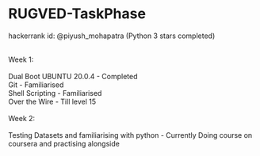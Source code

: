 # RUGVED-TaskPhase
hackerrank id: @piyush_mohapatra (Python 3 stars completed) <br /><br />

Week 1:<br /><br />
Dual Boot UBUNTU 20.0.4 - Completed<br />
Git - Familiarised<br />
Shell Scripting - Familiarised<br />
Over the Wire - Till level 15
<br /><br />
Week 2:<br /><br />
Testing Datasets and familiarising with python - Currently Doing course on coursera and practising alongside
